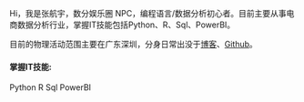  Hi，我是张航宇，数分娱乐圈 NPC，编程语言/数据分析初心者。目前主要从事电商数据分析行业，掌握IT技能包括Python、R、Sql、PowerBI。

 目前的物理活动范围主要在广东深圳，分身日常出没于[博客](https://datazhy.com)、[Github](https://github.com/datazhy)。

 #### 掌握IT技能:
 Python
 R
 Sql
 PowerBI
